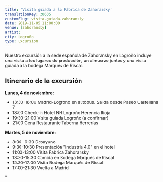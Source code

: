 ```yaml
---
title: 'Visita guiada a la Fábrica de Zahoransky'
translationKey: 20635
customSlug: visita-guiada-zahoransky
date: 2019-11-05 11:00:00
venue: [zahoransky]
artist:
city: Logroño
type: Excursión
---
```


Nuestra excursión a la sede española de Zahoransky en Logroño incluye una visita a los lugares de producción, un almuerzo juntos y una visita guiada a la bodega Marqués de Riscal.

## Itinerario de la excursión

<strong>Lunes, 4 de noviembre:</strong>

<ul>

 <li>13:30-18:00 Madrid-Logroño en autobús. Salida desde Paseo Castellana 7</li>

 <li>18:00 Check-in Hotel NH Logroño Herencia Rioja</li>

 <li>19:30-21:00 Visita guiada Logroño (a confirmar)</li>

 <li>21:00 Cena Restaurante Taberna Herrerías</li>

</ul>

<strong>Martes, 5 de noviembre:</strong>

<ul>

 <li>8:00- 9:30 Desayuno</li>

 <li>9:30-10:30 Presentación "Industria 4.0" en el hotel</li>

 <li>11:00-13:00 Visita Fabrica Zahoransky</li>

 <li>13:30-15:30 Comida en Bodega Marqués de Riscal</li>

 <li>15:30-17:00 Visita Bodega Marqués de Riscal</li>

 <li>17:00-21:30 Vuelta a Madrid</li>

</ul>"
